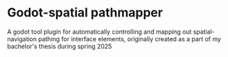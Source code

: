 # Godot-spatial pathmapper
A  godot tool plugin for automatically controlling and mapping out spatial-navigation pathing for interface elements, originally created as a part of my bachelor's thesis during spring 2025
